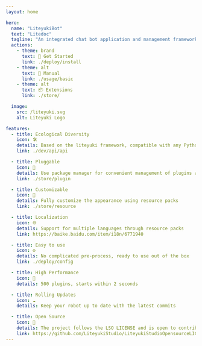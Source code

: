 ```yaml
---
layout: home

hero:
  name: "LiteyukiBot"
  text: "Litedoc"
  tagline: "An integrated chat bot application and management framework"
  actions:
    - theme: brand
      text: 🚀 Get Started
      link: ./deploy/install
    - theme: alt
      text: 📖 Manual
      link: ./usage/basic
    - theme: alt
      text: 📦 Extensions
      link: ./store/

  image:
    src: /liteyuki.svg
    alt: Liteyuki Logo

features:
  - title: Ecological Diversity
    icon: 🛠️
    details: Based on the liteyuki framework, compatible with any Python bot framework and application
    link: ./dev/api/api

  - title: Pluggable
    icon: 🧩
    details: Use package manager for convenient management of plugins and resource packs
    link: ./store/plugin

  - title: Customizable
    icon: 🎨
    details: Fully customize the appearance using resource packs
    link: ./store/resource

  - title: Localization
    icon: 🌐
    details: Support for multiple languages through resource packs
    link: https://baike.baidu.com/item/i18n/6771940 

  - title: Easy to use
    icon: ⚙️
    details: No complicated pre-process, ready to use out of the box
    link: ./deploy/config

  - title: High Performance
    icon: 🚀
    details: 500 plugins, starts within 2 seconds

  - title: Rolling Updates
    icon: ☁️
    details: Keep your robot up to date with the latest commits

  - title: Open Source
    icon: 📄
    details: The project follows the LSO LICENSE and is open to contributions
    link: https://github.com/LiteyukiStudio/LiteyukiStudioOpensourceLICENSE
---
```



<StatsBar />